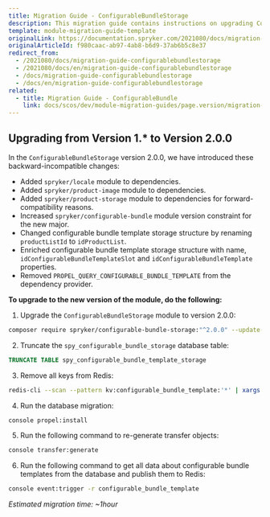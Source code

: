 ```yaml
---
title: Migration Guide - ConfigurableBundleStorage
description: This migration guide contains instructions on upgrading ConfigurableBundleStorage to the newer major version.
template: module-migration-guide-template
originalLink: https://documentation.spryker.com/2021080/docs/migration-guide-configurablebundlestorage
originalArticleId: f980caac-ab97-4ab8-b6d9-37ab6b5c8e37
redirect_from:
  - /2021080/docs/migration-guide-configurablebundlestorage
  - /2021080/docs/en/migration-guide-configurablebundlestorage
  - /docs/migration-guide-configurablebundlestorage
  - /docs/en/migration-guide-configurablebundlestorage
related:
  - title: Migration Guide - ConfigurableBundle
    link: docs/scos/dev/module-migration-guides/page.version/migration-guide-configurablebundle.html
---
```


## Upgrading from Version 1.* to Version 2.0.0

In the `ConfigurableBundleStorage` version 2.0.0, we have introduced these backward-incompatible changes: 

* Added `spryker/locale` module to dependencies.
* Added `spryker/product-image` module to dependencies.
* Added `spryker/product-storage` module to dependencies for forward-compatibility reasons.
* Increased `spryker/configurable-bundle` module version constraint for the new major.
* Changed configurable bundle template storage structure by renaming `productListId` to `idProductList`.
* Enriched configurable bundle template storage structure with name, `idConfigurableBundleTemplateSlot` and `idConfigurableBundleTemplate` properties.
* Removed `PROPEL_QUERY_CONFIGURABLE_BUNDLE_TEMPLATE` from the dependency provider.

**To upgrade to the new version of the module, do the following:**

1. Upgrade the `ConfigurableBundleStorage` module to version 2.0.0:
```bash
composer require spryker/configurable-bundle-storage:"^2.0.0" --update-with-dependencies
```
2. Truncate the `spy_configurable_bundle_storage` database table:
```sql
TRUNCATE TABLE spy_configurable_bundle_template_storage
```
3. Remove all keys from Redis:
```bash
redis-cli --scan --pattern kv:configurable_bundle_template:'*' | xargs redis-cli unlink
```
4. Run the database migration:
```bash
console propel:install
```
5. Run the following command to re-generate transfer objects:
```bash
console transfer:generate
```
6. Run the following command to get all data about configurable bundle templates from the database and publish them to Redis:
```bash
console event:trigger -r configurable_bundle_template
```

*Estimated migration time: ~1hour*

